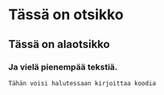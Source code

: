 # Tässä on otsikko

## Tässä on alaotsikko

### Ja vielä pienempää tekstiä.

    Tähän voisi halutessaan kirjoittaa koodia
